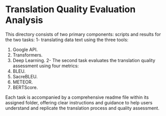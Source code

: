 # Translation Quality Evaluation Analysis
This directory consists of two primary components: scripts and results for the two tasks:
1- translating data text using the three tools: 
1. Google API.
2. Transformers.
3. Deep Learning.
2- The second task evaluates the translation quality assessment using four metrics: 
1. BLEU.
2. SacreBLEU.
3. METEOR.
4. BERTScore.

Each task is accompanied by a comprehensive readme file within its assigned folder, offering clear instructions and guidance to help users understand and replicate the translation process and quality assessment.








